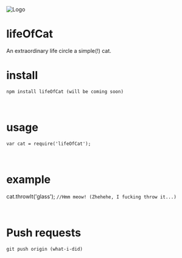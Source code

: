 ![Logo](http://i.imgur.com/ebNPxmX.jpg?1)

# lifeOfCat

An extraordinary life circle a simple(!) cat.

# install
  ```
  npm install lifeOfCat (will be coming soon)
  ```
<br>  
  
# usage
```
var cat = require('lifeOfCat');
```
<br>

# example

cat.throwIt('glass');  `//Hmm meow! (Zhehehe, I fucking throw it...)`

<br>


# Push requests
```
git push origin (what-i-did)
```

